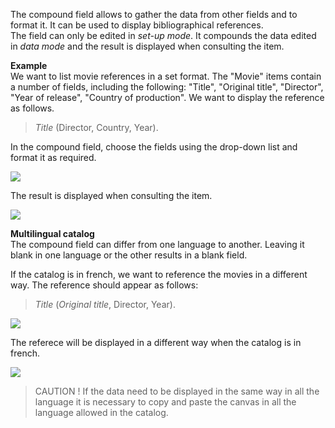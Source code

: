 The compound field allows to gather the data from other fields and to format it. It can be used to display bibliographical references. <br> The field can only be edited in *set-up mode*. It compounds the data edited in *data mode* and the result is displayed when consulting the item.

**Example** <br>
We want to list movie references in a set format. The "Movie" items contain a number of fields, including the following: "Title", "Original title", "Director", "Year of release", "Country of production".
We want to display the reference as follows.

> *Title* (Director, Country, Year).

In the compound field, choose the fields using the drop-down list and format it as required.

![](assets/compound/compound-field-en.png)

The result is displayed when consulting the item.

![](assets/compound/fiche-film-en.png)

**Multilingual catalog** <br>
The compound field can differ from one language to another. Leaving it blank in one language or the other results in a blank field. 

If the catalog is in french, we want to reference the movies in a different way. The reference should appear as follows:

> *Title* (*Original title*, Director, Year).

![](assets/compound/compound-field-fr.png)

The referece will be displayed in a different way when the catalog is in french.

![](assets/compound/fiche-film-fr.png)

> CAUTION ! If the data need to be displayed in the same way in all the language it is necessary to copy and paste the canvas in all the language allowed in the catalog.
